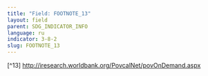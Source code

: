 ```yaml
---
title: "Field: FOOTNOTE_13"
layout: field
parent: SDG_INDICATOR_INFO
language: ru
indicator: 3-8-2
slug: FOOTNOTE_13
---
```

[^13] http://iresearch.worldbank.org/PovcalNet/povOnDemand.aspx